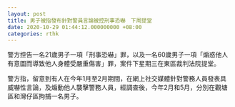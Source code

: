 ```yaml
---
layout: post
title: 男子被指發布針對警員言論被控刑事恐嚇　下周提堂
date: 2020-10-29 01:44:12.000000000 +08:00
categories: rthk
---
```


警方控告一名21歲男子一項「刑事恐嚇」罪，以及一名60歲男子一項「煽惑他人有意圖而導致他人身體受嚴重傷害」罪，案件下星期三在東區裁判法院提堂。

警方指，留意到有人在今年1月至2月期間，在網上社交媒體針對警務人員發表具威嚇性言論，及煽動他人襲擊警務人員，經調查後，今年2月和5月，分別在觀塘區和灣仔區拘捕一名男子。
